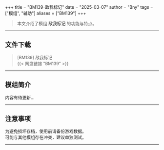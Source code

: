 +++
title = "BM139-敌我标记"
date = "2025-03-07"
author = "Bny"
tags = ["模组", "辅助"]
aliases = ["BM139"]
+++

> 本文介绍了模组 **敌我标记** 的功能与特点。

---

## 文件下载

> [BM139] 敌我标记  
{{< 网盘链接 "BM139" >}}  

---

## 模组简介

>  
内容有待更新...  

---

## 注意事项

>  
为避免损坏存档，使用前请备份游戏数据。  
可能与其他模组存在冲突，建议单独测试。  

---

